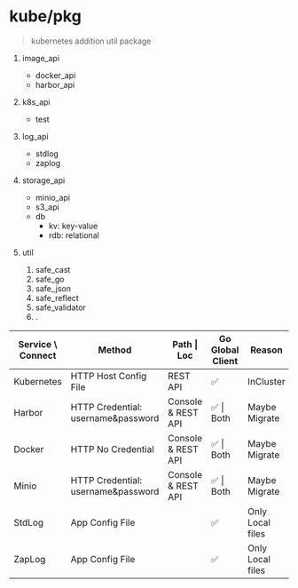 # kube/pkg
> kubernetes addition util package

1. image_api
   - docker_api
   - harbor_api

2. k8s_api
   - test

3. log_api
   - stdlog
   - zaplog

4. storage_api
   - minio_api
   - s3_api
   - db
     - kv: key-value
     - rdb: relational

5. util
   1. safe_cast
   2. safe_go
   3. safe_json
   4. safe_reflect
   5. safe_validator
   6. .


| Service \\ Connect | Method                             | Path \| Loc         | Go Global Client | Reason           |
|--------------------|------------------------------------|---------------------|------------------|------------------|
| Kubernetes         | HTTP Host Config File              | REST API            | ✅                | InCluster        |
| Harbor             | HTTP Credential: username&password | Console & REST API  | ✅ \| Both        | Maybe Migrate    |
| Docker             | HTTP No Credential                 | Console & REST API  | ✅ \| Both        | Maybe Migrate    |
| Minio              | HTTP Credential: username&password | Console & REST API  | ✅ \| Both        | Maybe Migrate    |
| StdLog             | App Config File                    |                     | ✅                | Only Local files |
| ZapLog             | App Config File                    |                     | ✅                | Only Local files |